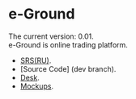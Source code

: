 # e-Ground
The current version: 0.01. </br>
e-Ground is online trading platform. </br>
- [SRS(RU)](https://github.com/steppbol/Internet-Site-2019/blob/master/Documentation/SRS(RU).md).
- [Source Code] (dev branch).
- [Desk](https://trello.com/b/WMbNUcEG/e-ground).
- [Mockups](https://github.com/steppbol/e-Ground/tree/master/Documentation/Mockups/Readme.md).
